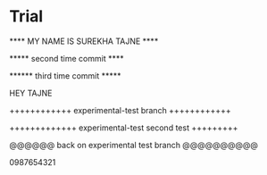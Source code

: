 Trial
=====

**** MY NAME IS SUREKHA TAJNE ****


***** second time commit ****


****** third time commit *****

HEY TAJNE


++++++++++++ experimental-test branch ++++++++++++

+++++++++++++ experimental-test second test +++++++++

@@@@@@ back on experimental test branch @@@@@@@@@@

0987654321